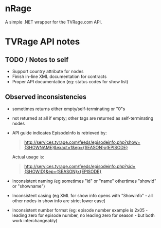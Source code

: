nRage
===========

A simple .NET wrapper for the TVRage.com API.

TVRage API notes
================
TODO / Notes to self
--------------------
* Support country attribute for <network> nodes
* Finish in-line XML documentation for contracts
* Proper API documentation (eg: status codes for show list)

Observed inconsistencies
------------------------
* <ended> sometimes returns either empty/self-terminating or "0"s
* <AKAs> not returned at all if empty; other tags are returned as self-terminating nodes
* API guide indicates EpisodeInfo is retrieved by:

	> http://services.tvrage.com/feeds/episodeinfo.php?show={SHOWNAME}&exact=1&ep={SEASON}x{EPISODE}

  Actual usage is:

	> http://services.tvrage.com/feeds/episodeinfo.php?sid={SHOWID}&ep={SEASON}x{EPISODE}

* Inconsistent naming (eg sometimes "id" or "name" othertimes "showid" or "showname")
* Inconsistent casing (eg XML for show info opens with "Showinfo" - all other nodes in show info are strict lower case)
* Inconsistent number format (eg: episode number example is 2x05 - leading zero for episode number, no leading zero for season - but both work interchangeably)